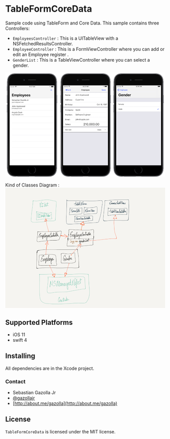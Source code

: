 # TableFormCoreData
Sample code using TableForm and Core Data. This sample contains three Controllers:
- `EmployeesController` : This is a UITableView with a NSFetchedResultsController.
- `EmployeeController` : This is a FormViewController where you can add or edit an Employee register .
- `GenderList` : This is a TableViewController where you can select a gender.

![](https://github.com/gazolla/TableFormCoreData/raw/master/Controllers.png)

Kind of Classes Diagram :
![](https://github.com/gazolla/TableFormCoreData/raw/master/TableFormCoreDataMini.png)

## Supported Platforms

- iOS 11
- swift 4

## Installing

All dependencies are in the Xcode project.

### Contact

* Sebastian Gazolla Jr
* [@gazollajr](http://twitter.com/gazollajr)
* [http://about.me/gazolla](http://about.me/gazolla)

## License

`TableFormCoreData` is licensed under the MIT license.
